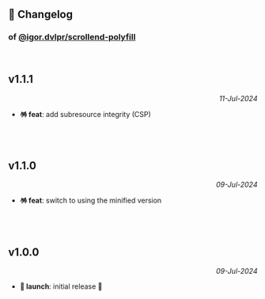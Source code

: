 ## 📒 Changelog

### of [@igor.dvlpr/scrollend-polyfill](https://github.com/igorskyflyer/npm-scrollend-polyfill)

<br>

## v1.1.1

<p align="right"><em>11-Jul-2024</em></p>

- **🪅 feat**: add subresource integrity (CSP)

<br>
<br>

## v1.1.0

<p align="right"><em>09-Jul-2024</em></p>

- **🪅 feat**: switch to using the minified version

<br>
<br>

## v1.0.0

<p align="right"><em>09-Jul-2024</em></p>

- **🚀 launch**: initial release 🎉
